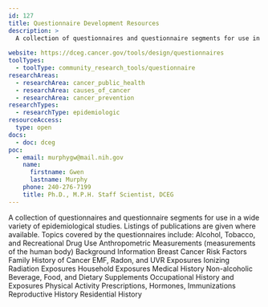 ```yaml
---
id: 127
title: Questionnaire Development Resources
description: >
  A collection of questionnaires and questionnaire segments for use in a wide variety of epidemiological studies. 
  
website: https://dceg.cancer.gov/tools/design/questionnaires
toolTypes:
  - toolType: community_research_tools/questionnaire
researchAreas:
  - researchArea: cancer_public_health
  - researchArea: causes_of_cancer
  - researchArea: cancer_prevention
researchTypes:
  - researchType: epidemiologic
resourceAccess:
  type: open
docs:
  - doc: dceg
poc:
  - email: murphygw@mail.nih.gov
    name:
      firstname: Gwen
      lastname: Murphy
    phone: 240-276-7199
    title: Ph.D., M.P.H. Staff Scientist, DCEG
---
```

A collection of questionnaires and questionnaire segments for use in a wide variety of epidemiological studies. Listings of publications are given where available. Topics covered by the questionnaires include:  Alcohol, Tobacco, and Recreational Drug Use  Anthropometric Measurements (measurements of the human body)  Background Information  Breast Cancer Risk Factors  Family History of Cancer  EMF, Radon, and UVR Exposures  Ionizing Radiation Exposures  Household Exposures  Medical History  Non-alcoholic Beverage, Food, and Dietary Supplements  Occupational History and Exposures  Physical Activity  Prescriptions, Hormones, Immunizations  Reproductive History  Residential History
